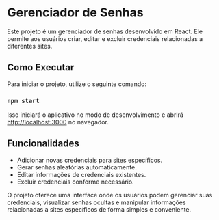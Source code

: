 # Gerenciador de Senhas

Este projeto é um gerenciador de senhas desenvolvido em React. Ele permite aos usuários criar, editar e excluir credenciais relacionadas a diferentes sites.

## Como Executar

Para iniciar o projeto, utilize o seguinte comando:

### `npm start`

Isso iniciará o aplicativo no modo de desenvolvimento e abrirá [http://localhost:3000](http://localhost:3000) no navegador.

## Funcionalidades

- Adicionar novas credenciais para sites específicos.
- Gerar senhas aleatórias automaticamente.
- Editar informações de credenciais existentes.
- Excluir credenciais conforme necessário.

O projeto oferece uma interface onde os usuários podem gerenciar suas credenciais, visualizar senhas ocultas e manipular informações relacionadas a sites específicos de forma simples e conveniente.
